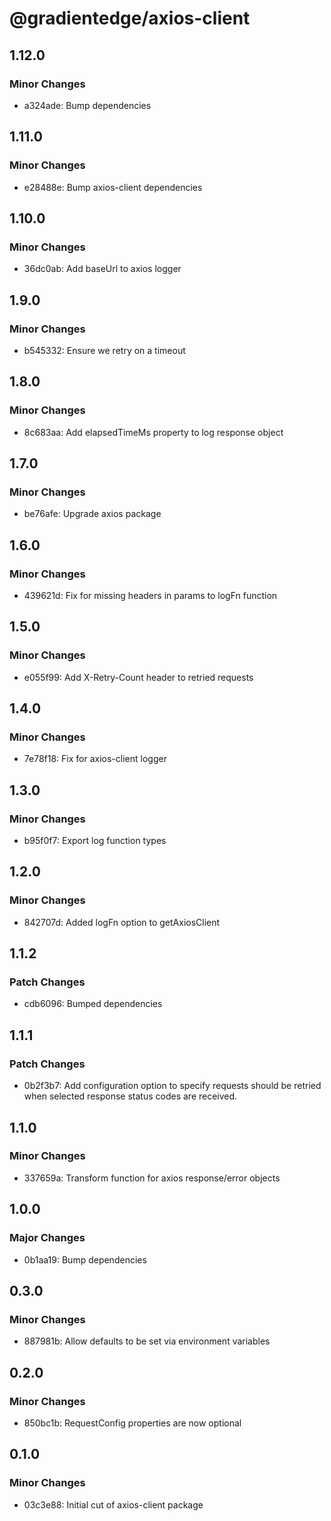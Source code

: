 # @gradientedge/axios-client

## 1.12.0

### Minor Changes

- a324ade: Bump dependencies

## 1.11.0

### Minor Changes

- e28488e: Bump axios-client dependencies

## 1.10.0

### Minor Changes

- 36dc0ab: Add baseUrl to axios logger

## 1.9.0

### Minor Changes

- b545332: Ensure we retry on a timeout

## 1.8.0

### Minor Changes

- 8c683aa: Add elapsedTimeMs property to log response object

## 1.7.0

### Minor Changes

- be76afe: Upgrade axios package

## 1.6.0

### Minor Changes

- 439621d: Fix for missing headers in params to logFn function

## 1.5.0

### Minor Changes

- e055f99: Add X-Retry-Count header to retried requests

## 1.4.0

### Minor Changes

- 7e78f18: Fix for axios-client logger

## 1.3.0

### Minor Changes

- b95f0f7: Export log function types

## 1.2.0

### Minor Changes

- 842707d: Added logFn option to getAxiosClient

## 1.1.2

### Patch Changes

- cdb6096: Bumped dependencies

## 1.1.1

### Patch Changes

- 0b2f3b7: Add configuration option to specify requests should be retried when selected response status codes are received.

## 1.1.0

### Minor Changes

- 337659a: Transform function for axios response/error objects

## 1.0.0

### Major Changes

- 0b1aa19: Bump dependencies

## 0.3.0

### Minor Changes

- 887981b: Allow defaults to be set via environment variables

## 0.2.0

### Minor Changes

- 850bc1b: RequestConfig properties are now optional

## 0.1.0

### Minor Changes

- 03c3e88: Initial cut of axios-client package
